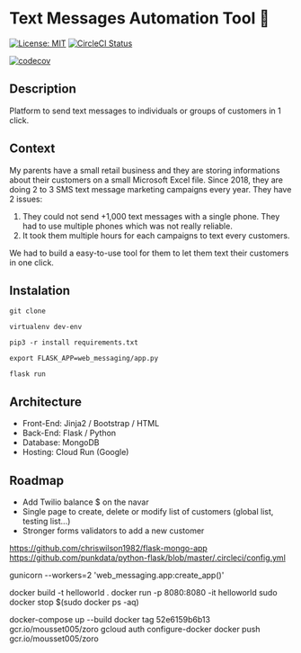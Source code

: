 # Text Messages Automation Tool 📱


[![License: MIT](https://img.shields.io/badge/License-MIT-yellow.svg)](https://opensource.org/licenses/MIT)
[![CircleCI Status](https://circleci.com/gh/Pierre-Alexandre35/messaging-service-mousset.svg?style=shield&circle-token=:circle-token)](https://circleci.com/gh/Pierre-Alexandre35/messaging-service-mousset)

[![codecov](https://codecov.io/gh/Pierre-Alexandre35/messaging-service-mousset/branch/main/graph/badge.svg?token=2O5LYO9M7G)](https://codecov.io/gh/Pierre-Alexandre35/messaging-service-mousset)


## Description
Platform to send text messages to individuals or groups of customers in 1 click.


## Context
My parents have a small retail business and they are storing informations about their customers on a small Microsoft Excel file. Since 2018, they are doing 2 to 3 SMS text message marketing campaigns every year. They have 2 issues:
1) They could not send +1,000 text messages with a single phone. They had to use multiple phones which was not really reliable. 
2) It took them multiple hours for each campaigns to text every customers. 

We had to build a easy-to-use tool for them to let them text their customers in one click. 

## Instalation 
```git clone```
<br>

```virtualenv dev-env```
<br>

```pip3 -r install requirements.txt```
<br>

```export FLASK_APP=web_messaging/app.py```
<br>

```flask run```


## Architecture
- Front-End: Jinja2 / Bootstrap / HTML
- Back-End: Flask / Python 
- Database: MongoDB 
- Hosting: Cloud Run (Google)


## Roadmap
- Add Twilio balance $ on the navar  
- Single page to create, delete or modify list of customers (global list, testing list...)
- Stronger forms validators to add a new customer 


https://github.com/chriswilson1982/flask-mongo-app
https://github.com/punkdata/python-flask/blob/master/.circleci/config.yml


gunicorn --workers=2 'web_messaging.app:create_app()'




docker build -t helloworld .
docker run -p 8080:8080 -it helloworld
sudo docker stop $(sudo docker ps -aq)


docker-compose up --build
docker tag 52e6159b6b13 gcr.io/mousset005/zoro
gcloud auth configure-docker
docker push gcr.io/mousset005/zoro